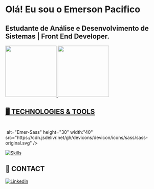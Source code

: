 
# Olá! Eu sou o Emerson Pacifico 

## Estudante de Análise e Desenvolvimento de Sistemas | Front End Developer.

<div>
  <a href="https://github.com/emersonpacifico">
  <img height="160em" src="https://github-readme-stats.vercel.app/api?username=emersonpacifico&theme=dark&show_icons=true"/>
  <img height="160em" src="https://github-readme-stats.vercel.app/api/top-langs/?username=emersonpacifico&layout=compact&langs_count=7&theme=dark"/>
</div>

 ## 🖥️ TECHNOLOGIES & TOOLS
 <div style="display: inline-block"><br>
	 <img aligh="center"> alt="Emer-Sass" height="30" width:"40" src="https://cdn.jsdelivr.net/gh/devicons/devicon/icons/sass/sass-original.svg" />
 </div>
	
[![Skills](https://devicons.dev.br/icons?icon=Html,Css,Javascript,Jquery,Bootstrap,Figma,Xd,Photoshop,Git,Github,Vscode&theme=dark)](https://devicons.dev.br/)
  
 ## 👋 CONTACT
  

[![Linkedin](https://devicons.dev.br/icons?icon=LinkedIn&theme=dark)](https://www.linkedin.com/in/emersonpacifico/)




